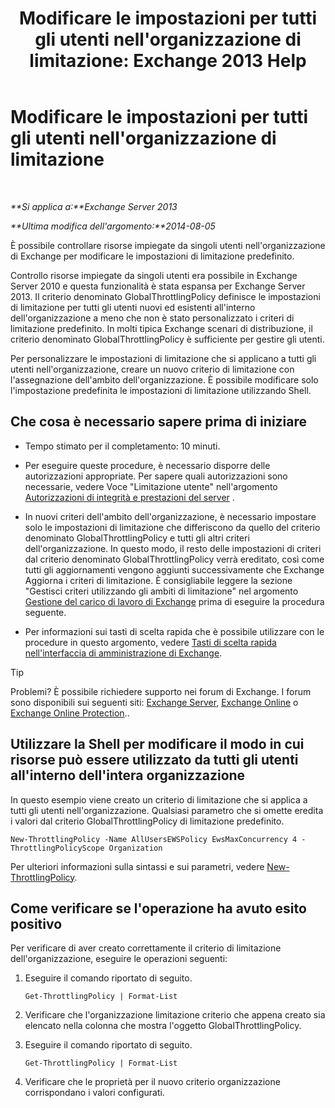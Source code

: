 ﻿---
title: "Modificare le impostazioni per tutti gli utenti nell'organizzazione di limitazione: Exchange 2013 Help"
TOCTitle: Modificare le impostazioni per tutti gli utenti nell'organizzazione di limitazione
ms:assetid: c45cacfc-768d-4605-9bb0-53e30273fe4d
ms:mtpsurl: https://technet.microsoft.com/it-it/library/JJ863578(v=EXCHG.150)
ms:contentKeyID: 50555679
ms.date: 05/22/2018
mtps_version: v=EXCHG.150
ms.translationtype: MT
---

# Modificare le impostazioni per tutti gli utenti nell'organizzazione di limitazione

 

_**Si applica a:**Exchange Server 2013_

_**Ultima modifica dell'argomento:**2014-08-05_

È possibile controllare risorse impiegate da singoli utenti nell'organizzazione di Exchange per modificare le impostazioni di limitazione predefinito.

Controllo risorse impiegate da singoli utenti era possibile in Exchange Server 2010 e questa funzionalità è stata espansa per Exchange Server 2013. Il criterio denominato GlobalThrottlingPolicy definisce le impostazioni di limitazione per tutti gli utenti nuovi ed esistenti all'interno dell'organizzazione a meno che non è stato personalizzato i criteri di limitazione predefinito. In molti tipica Exchange scenari di distribuzione, il criterio denominato GlobalThrottlingPolicy è sufficiente per gestire gli utenti.

Per personalizzare le impostazioni di limitazione che si applicano a tutti gli utenti nell'organizzazione, creare un nuovo criterio di limitazione con l'assegnazione dell'ambito dell'organizzazione. È possibile modificare solo l'impostazione predefinita le impostazioni di limitazione utilizzando Shell.

## Che cosa è necessario sapere prima di iniziare

  - Tempo stimato per il completamento: 10 minuti.

  - Per eseguire queste procedure, è necessario disporre delle autorizzazioni appropriate. Per sapere quali autorizzazioni sono necessarie, vedere Voce "Limitazione utente" nell'argomento [Autorizzazioni di integrità e prestazioni del server](server-health-and-performance-permissions-exchange-2013-help.md) .

  - In nuovi criteri dell'ambito dell'organizzazione, è necessario impostare solo le impostazioni di limitazione che differiscono da quello del criterio denominato GlobalThrottlingPolicy e tutti gli altri criteri dell'organizzazione. In questo modo, il resto delle impostazioni di criteri dal criterio denominato GlobalThrottlingPolicy verrà ereditato, così come tutti gli aggiornamenti vengono aggiunti successivamente che Exchange Aggiorna i criteri di limitazione. È consigliabile leggere la sezione "Gestisci criteri utilizzando gli ambiti di limitazione" nel argomento [Gestione del carico di lavoro di Exchange](exchange-workload-management-exchange-2013-help.md) prima di eseguire la procedura seguente.

  - Per informazioni sui tasti di scelta rapida che è possibile utilizzare con le procedure in questo argomento, vedere [Tasti di scelta rapida nell'interfaccia di amministrazione di Exchange](keyboard-shortcuts-in-the-exchange-admin-center-exchange-online-protection-help.md).


> [!TIP]
> Problemi? È possibile richiedere supporto nei forum di Exchange. I forum sono disponibili sui seguenti siti: <A href="https://go.microsoft.com/fwlink/p/?linkid=60612">Exchange Server</A>, <A href="https://go.microsoft.com/fwlink/p/?linkid=267542">Exchange Online</A> o <A href="https://go.microsoft.com/fwlink/p/?linkid=285351">Exchange Online Protection</A>..



## Utilizzare la Shell per modificare il modo in cui risorse può essere utilizzato da tutti gli utenti all'interno dell'intera organizzazione

In questo esempio viene creato un criterio di limitazione che si applica a tutti gli utenti nell'organizzazione. Qualsiasi parametro che si omette eredita i valori dal criterio GlobalThrottlingPolicy di limitazione predefinito.

    New-ThrottlingPolicy -Name AllUsersEWSPolicy EwsMaxConcurrency 4 -ThrottlingPolicyScope Organization

Per ulteriori informazioni sulla sintassi e sui parametri, vedere [New-ThrottlingPolicy](https://technet.microsoft.com/it-it/library/dd351045\(v=exchg.150\)).

## Come verificare se l'operazione ha avuto esito positivo

Per verificare di aver creato correttamente il criterio di limitazione dell'organizzazione, eseguire le operazioni seguenti:

1.  Eseguire il comando riportato di seguito.
    
        Get-ThrottlingPolicy | Format-List

2.  Verificare che l'organizzazione limitazione criterio che appena creato sia elencato nella colonna che mostra l'oggetto GlobalThrottlingPolicy.

3.  Eseguire il comando riportato di seguito.
    
        Get-ThrottlingPolicy | Format-List

4.  Verificare che le proprietà per il nuovo criterio organizzazione corrispondano i valori configurati.

